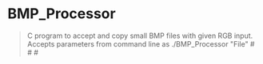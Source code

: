 # BMP_Processor
> C program to accept and copy  small BMP files with given RGB input.
> Accepts parameters from command line as ./BMP_Processor "File" # # #
